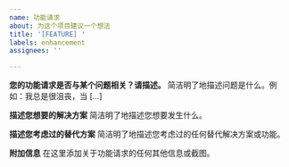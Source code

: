 ```yaml
---
name: 功能请求
about: 为这个项目建议一个想法
title: '[FEATURE] '
labels: enhancement
assignees: ''

---
```


**您的功能请求是否与某个问题相关？请描述。**
简洁明了地描述问题是什么。例如：我总是很沮丧，当 [...]

**描述您想要的解决方案**
简洁明了地描述您想要发生什么。

**描述您考虑过的替代方案**
简洁明了地描述您考虑过的任何替代解决方案或功能。

**附加信息**
在这里添加关于功能请求的任何其他信息或截图。
